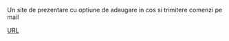 Un site de prezentare cu optiune de adaugare in cos si trimitere comenzi pe mail

[URL](https://doiursuletiforest.ro/)
